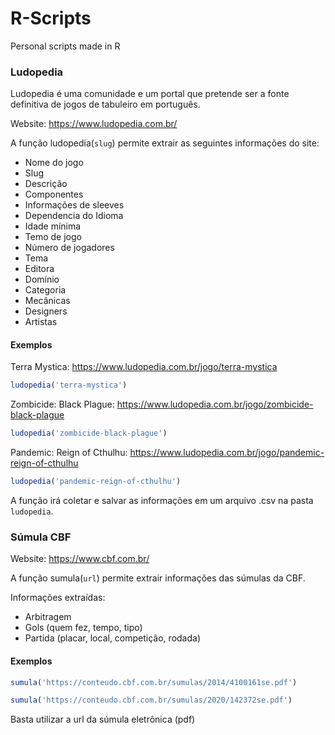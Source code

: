 # R-Scripts

Personal scripts made in R

### Ludopedia

Ludopedia é uma comunidade e um portal que pretende ser a fonte definitiva de jogos de tabuleiro em português.

Website: <https://www.ludopedia.com.br/>

A função ludopedia(`slug`) permite extrair as seguintes informações do site:

-   Nome do jogo
-   Slug
-   Descrição
-   Componentes
-   Informações de sleeves
-   Dependencia do Idioma
-   Idade mínima
-   Temo de jogo
-   Número de jogadores
-   Tema
-   Editora
-   Domínio
-   Categoria
-   Mecânicas
-   Designers
-   Artistas

#### Exemplos

Terra Mystica: <https://www.ludopedia.com.br/jogo/terra-mystica>

``` r
ludopedia('terra-mystica')
```

Zombicide: Black Plague: <https://www.ludopedia.com.br/jogo/zombicide-black-plague>

``` r
ludopedia('zombicide-black-plague')
```

Pandemic: Reign of Cthulhu: <https://www.ludopedia.com.br/jogo/pandemic-reign-of-cthulhu>

``` r
ludopedia('pandemic-reign-of-cthulhu')
```

A função irá coletar e salvar as informações em um arquivo .csv na pasta `ludopedia`.

### Súmula CBF

Website: <https://www.cbf.com.br/>

A função sumula(`url`) permite extrair informações das súmulas da CBF.

Informações extraídas:

-   Arbitragem
-   Gols (quem fez, tempo, tipo)
-   Partida (placar, local, competição, rodada)

#### Exemplos

``` r
sumula('https://conteudo.cbf.com.br/sumulas/2014/4100161se.pdf')
```

``` r
sumula('https://conteudo.cbf.com.br/sumulas/2020/142372se.pdf')
```

Basta utilizar a url da súmula eletrônica (pdf)


